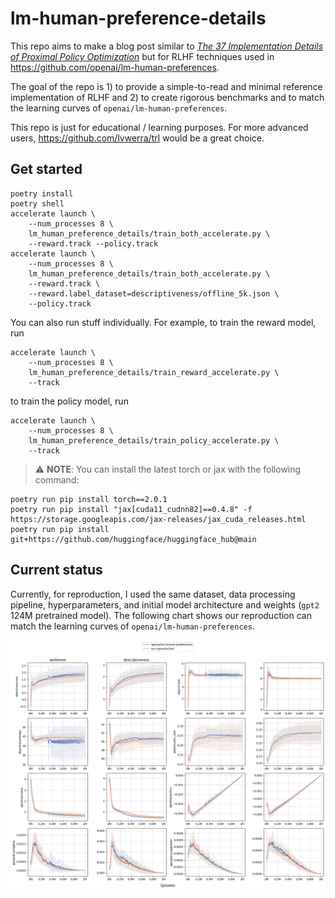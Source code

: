 # lm-human-preference-details

This repo aims to make a blog post similar to [*The 37 Implementation Details of Proximal Policy Optimization*](https://iclr-blog-track.github.io/2022/03/25/ppo-implementation-details/) but for RLHF techniques used in https://github.com/openai/lm-human-preferences.


The goal of the repo is 1) to provide a simple-to-read and minimal reference implementation of RLHF and 2) to create rigorous benchmarks and to match the learning curves of `openai/lm-human-preferences`.

This repo is just for educational / learning purposes. For more advanced users, https://github.com/lvwerra/trl would be a great choice.

## Get started

```
poetry install
poetry shell
accelerate launch \
    --num_processes 8 \
    lm_human_preference_details/train_both_accelerate.py \
    --reward.track --policy.track
accelerate launch \
    --num_processes 8 \
    lm_human_preference_details/train_both_accelerate.py \
    --reward.track \
    --reward.label_dataset=descriptiveness/offline_5k.json \
    --policy.track
```

You can also run stuff individually. For example, to train the reward model, run
```
accelerate launch \
    --num_processes 8 \
    lm_human_preference_details/train_reward_accelerate.py \
    --track
```

to train the policy model, run
```
accelerate launch \
    --num_processes 8 \
    lm_human_preference_details/train_policy_accelerate.py \
    --track
```


> ⚠️ **NOTE**: You can install the latest torch or jax with the following command:
```
poetry run pip install torch==2.0.1
poetry run pip install "jax[cuda11_cudnn82]==0.4.8" -f https://storage.googleapis.com/jax-releases/jax_cuda_releases.html
poetry run pip install git+https://github.com/huggingface/huggingface_hub@main
```

## Current status

Currently, for reproduction, I used the same dataset, data processing pipeline, hyperparameters, and initial model architecture and weights (`gpt2` 124M pretrained model). The following chart shows our reproduction can match the learning curves of `openai/lm-human-preferences`.


![](static/curve-matching.png)
